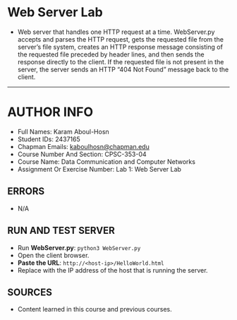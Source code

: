 # Web Server Lab

- Web server that handles one HTTP request at a time. WebServer.py accepts
  and parses the HTTP request, gets the requested file from the server’s file system, creates an HTTP response
  message consisting of the requested file preceded by header lines, and then sends the response directly to
  the client. If the requested file is not present in the server, the server sends an HTTP “404 Not
  Found” message back to the client.

----

# AUTHOR INFO

- Full Names: Karam Aboul-Hosn
- Student IDs: 2437165
- Chapman Emails: kaboulhosn@chapman.edu
- Course Number And Section: CPSC-353-04
- Course Name: Data Communication and Computer Networks
- Assignment Or Exercise Number: Lab 1: Web Server Lab

## ERRORS

- N/A

## RUN AND TEST SERVER

- Run **WebServer.py**: `python3 WebServer.py`
- Open the client browser.
- **Paste the URL**: `http://<host-ip>/HelloWorld.html`
- Replace <host-ip> with the IP address of the host that is running the server.

## SOURCES

- Content learned in this course and previous courses.
